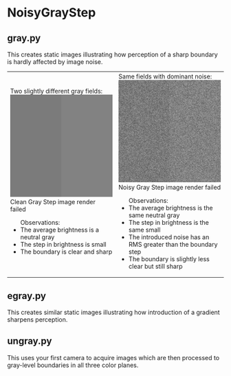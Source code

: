 # NoisyGrayStep

## gray.py
This creates static images illustrating how perception
of a sharp boundary is hardly affected by image noise.

<table><tr><td>
Two slightly different gray fields:<br />
<img src="https://github.com/jlettvin/NoisyGrayStep/blob/master/CleanGrayStep.png">
Clean Gray Step image render failed
</img>
<br />
<ul>
<lh>Observations:</lh>
<li>The average brightness is a neutral gray</li>
<li>The step in brightness is small</li>
<li>The boundary is clear and sharp</li>
</ul>
</td><td>
Same fields with dominant noise:<br />
<img src="https://github.com/jlettvin/NoisyGrayStep/blob/master/NoisyGrayStep.png">
Noisy Gray Step image render failed
</img>
<br />
<ul>
<lh>Observations:</lh>
<li>The average brightness is the same neutral gray</li>
<li>The step in brightness is the same small</li>
<li>The introduced noise has an RMS greater than the boundary step</li>
<li>The boundary is slightly less clear but still sharp</li>
</ul>
</td></tr></table>

## egray.py
This creates similar static images illustrating how
introduction of a gradient sharpens perception.

## ungray.py
This uses your first camera to acquire images which are then
processed to gray-level boundaries in all three color planes.
